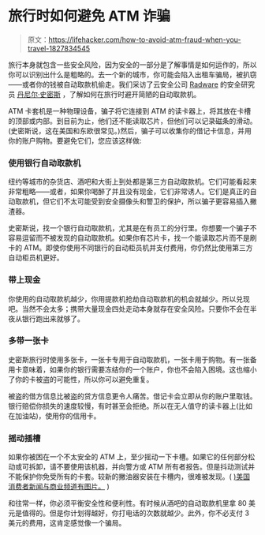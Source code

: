 # 旅行时如何避免 ATM 诈骗

> 原文：<https://lifehacker.com/how-to-avoid-atm-fraud-when-you-travel-1827834545>

旅行本身就包含一些安全风险，因为安全的一部分是了解事情是如何运作的，所以你可以识别出什么是粗略的。去一个新的城市，你可能会陷入出租车骗局，被扒窃——或者你的钱被自动取款机偷走。我们采访了云安全公司 [Radware](https://www.radware.com/) 的安全研究员 [丹尼尔·史密斯](https://blog.radware.com/bios/daniel-smith/) ，了解如何在旅行时避开简陋的自动取款机。



ATM 卡套机是一种物理设备，骗子将它连接到 ATM 的读卡器上，将其放在卡槽的顶部或内部。到目前为止，他们还不能读取芯片，但他们可以记录磁条的滑动。(史密斯说，这在美国和东欧很常见。)然后，骗子可以收集你的借记卡信息，并用你的账户购物。要避免它们，您应该这样做:

### **使用银行自动取款机**

纽约等城市的杂货店、酒吧和大街上到处都是第三方自动取款机。它们可能看起来非常粗略——或者，如果你喝醉了并且没有现金，它们非常诱人。它们是真正的自动取款机，但它们不太可能受到安全摄像头和警卫的保护，所以骗子更容易插入撇渣器。

史密斯说，找一个银行自动取款机，尤其是在有员工的分行里。你想要一个骗子不容易逗留而不被发现的自动取款机。如果你有芯片卡，找一个能读取芯片而不是刷卡的 ATM。即使你使用不同银行的自动柜员机并支付费用，你仍然比使用第三方自动柜员机更好。

### **带上现金**

你使用的自动取款机越少，你用提款机抢劫自动取款机的机会就越少。所以兑现吧。当然不会太多；携带大量现金四处走动本身就存在安全风险。只要你不会在半夜从银行跑出来就够了。

### **多带一张卡**

史密斯旅行时使用多张卡，一张卡专用于自动取款机，一张卡用于购物。有一张备用卡意味着，如果你的银行需要冻结你的一个账户，你也不会陷入困境。这也缩小了你的卡被盗的可能性，所以你可以避免重复。

被盗的借方信息比被盗的贷方信息更令人痛苦。借记卡会立即从你的账户里取钱。银行赔偿你损失的速度较慢，有时甚至会拒绝。所以在无人值守的读卡器上(比如在加油站)，使用你的信用卡。

### **摇动插槽**

如果你被困在一个不太安全的 ATM 上，至少摇动一下卡槽。如果它的任何部分松动或可拆卸，请不要使用该机器，并向警方或 ATM 所有者报告。但是抖动测试并不能保护你免受所有的卡套。较新的撇油器安装在卡槽内，很难被发现。( [)美国消费者新闻与商业频道有图片。](https://www.cnbc.com/2017/09/15/card-sharks-atm-skimming-grows-more-sophisticated.html) )

和往常一样，你必须平衡安全性和便利性。有时候从酒吧的自动取款机里拿 80 美元是值得的。但是你计划得越好，你打电话的次数就越少。此外，你不必支付 3 美元的费用，这肯定感觉像一个骗局。
